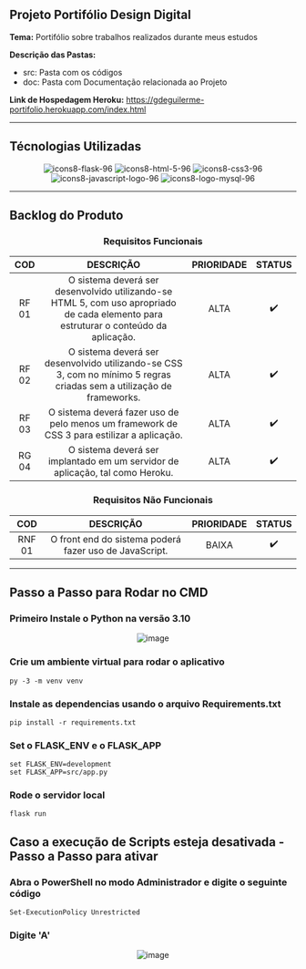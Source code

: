 
## Projeto Portifólio Design Digital
**Tema:** Portifólio sobre trabalhos realizados durante meus estudos

**Descrição das Pastas:**
* src: Pasta com os códigos
* doc: Pasta com Documentação relacionada ao Projeto

**Link de Hospedagem Heroku:** https://gdeguilerme-portifolio.herokuapp.com/index.html

***
## Técnologias Utilizadas

<div align="center">
  

   ![icons8-flask-96](https://user-images.githubusercontent.com/79495727/160216619-4a76adbf-afbe-46ed-ac14-33512209cebf.png)
   ![icons8-html-5-96](https://user-images.githubusercontent.com/79495727/160216737-0dd4e3f6-3aff-4571-b5ec-b288c5eae0c9.png)
   ![icons8-css3-96](https://user-images.githubusercontent.com/79495727/160216946-0861b4e1-a715-4e3a-844d-2d8c9b1af8ad.png)
   ![icons8-javascript-logo-96](https://user-images.githubusercontent.com/79495727/160217125-227bc0fd-ac36-4284-97d2-4c9cdf6eccbd.png)
   ![icons8-logo-mysql-96](https://user-images.githubusercontent.com/79495727/160220199-c55137ac-6541-446e-8d6a-72598c0313d4.png)



  
</div>

***


## Backlog do Produto

<div align="center">
  
  ### Requisitos Funcionais
  
COD | DESCRIÇÃO | PRIORIDADE | STATUS |
:--:|:---------:|:----------:|:-----:|
RF 01 |O sistema deverá ser desenvolvido utilizando-se HTML 5, com uso apropriado de cada elemento para estruturar o conteúdo da aplicação. |ALTA | ✔️ |
RF 02 |O sistema deverá ser desenvolvido utilizando-se CSS 3, com no mínimo 5 regras criadas sem a utilização de frameworks. | ALTA | ✔️ |
RF 03 |O sistema deverá fazer uso de pelo menos um framework de CSS 3 para estilizar a aplicação. | ALTA | ✔️ | 
RG 04 |O sistema deverá ser implantado em um servidor de aplicação, tal como Heroku. | ALTA | ✔️ |
  
  
   ### Requisitos Não Funcionais
  
COD | DESCRIÇÃO | PRIORIDADE | STATUS |
:--:|:---------:|:----------:|:------:|
RNF 01 | O front end do sistema poderá fazer uso de JavaScript. | BAIXA | ✔️ |
</div>

***


## Passo a Passo para Rodar no CMD
### Primeiro Instale o Python na versão 3.10
<div align="center">
  
  
  ![image](https://user-images.githubusercontent.com/79495727/160816267-c4fd85f1-b5df-4a2a-95ea-a9ad8a4689a9.png)
  
</div>

### Crie um ambiente virtual para rodar o aplicativo
~~~ 
py -3 -m venv venv
~~~
### Instale as dependencias usando o arquivo Requirements.txt
~~~
pip install -r requirements.txt
~~~
### Set o FLASK_ENV e o FLASK_APP
~~~
set FLASK_ENV=development
set FLASK_APP=src/app.py
~~~
### Rode o servidor local
~~~
flask run
~~~

## Caso a execução de Scripts esteja desativada - Passo a Passo para ativar

### Abra o PowerShell no modo Administrador e digite o seguinte código
~~~
Set-ExecutionPolicy Unrestricted
~~~
### Digite 'A'

<div align="center">

   ![image](https://user-images.githubusercontent.com/79495727/160821599-f4b87a00-5f66-408b-a201-de8bdea3c394.png)

 </div>

